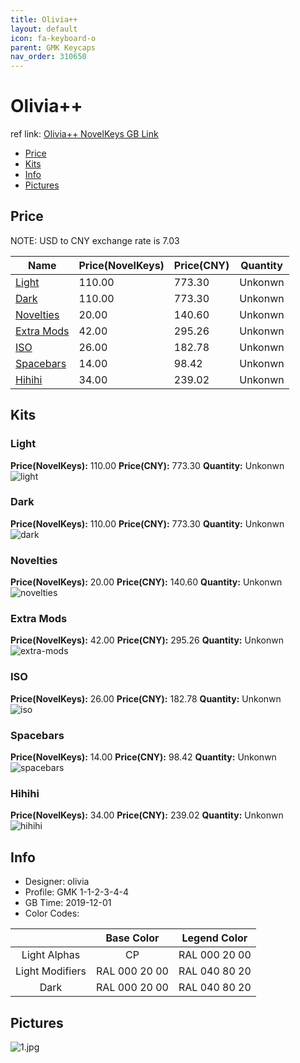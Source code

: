 ```yaml
---
title: Olivia++ 
layout: default
icon: fa-keyboard-o
parent: GMK Keycaps
nav_order: 310650
---
```


# Olivia++ 

ref link: [Olivia++ NovelKeys GB Link](https://novelkeys.xyz/collections/frontpage/products/gmk-oliviaplusplus-gb)  

* [Price](#price)  
* [Kits](#kits)  
* [Info](#info)  
* [Pictures](#pictures)  


## Price  
NOTE: USD to CNY exchange rate is 7.03

| Name          | Price(NovelKeys)    |  Price(CNY) | Quantity |
| ------------- | ------------ |  ---------- | -------- |
|[Light](#light)|110.00|773.30|Unkonwn|
|[Dark](#dark)|110.00|773.30|Unkonwn|
|[Novelties](#novelties)|20.00|140.60|Unkonwn|
|[Extra Mods](#extra-mods)|42.00|295.26|Unkonwn|
|[ISO](#iso)|26.00|182.78|Unkonwn|
|[Spacebars](#spacebars)|14.00|98.42|Unkonwn|
|[Hihihi](#hihihi)|34.00|239.02|Unkonwn|


## Kits  
### Light  
**Price(NovelKeys):** 110.00    **Price(CNY):** 773.30    **Quantity:** Unkonwn  
<img src="{{ 'assets/images/gmk-keycaps/olivia++/kits_pics/light.jpg' | relative_url }}" alt="light" class="image featured">

### Dark  
**Price(NovelKeys):** 110.00    **Price(CNY):** 773.30    **Quantity:** Unkonwn  
<img src="{{ 'assets/images/gmk-keycaps/olivia++/kits_pics/dark.jpg' | relative_url }}" alt="dark" class="image featured">

### Novelties  
**Price(NovelKeys):** 20.00    **Price(CNY):** 140.60    **Quantity:** Unkonwn  
<img src="{{ 'assets/images/gmk-keycaps/olivia++/kits_pics/novelties.jpg' | relative_url }}" alt="novelties" class="image featured">

### Extra Mods  
**Price(NovelKeys):** 42.00    **Price(CNY):** 295.26    **Quantity:** Unkonwn  
<img src="{{ 'assets/images/gmk-keycaps/olivia++/kits_pics/extra-mods.jpg' | relative_url }}" alt="extra-mods" class="image featured">

### ISO  
**Price(NovelKeys):** 26.00    **Price(CNY):** 182.78    **Quantity:** Unkonwn  
<img src="{{ 'assets/images/gmk-keycaps/olivia++/kits_pics/iso.jpg' | relative_url }}" alt="iso" class="image featured">

### Spacebars  
**Price(NovelKeys):** 14.00    **Price(CNY):** 98.42    **Quantity:** Unkonwn  
<img src="{{ 'assets/images/gmk-keycaps/olivia++/kits_pics/spacebars.jpg' | relative_url }}" alt="spacebars" class="image featured">

### Hihihi  
**Price(NovelKeys):** 34.00    **Price(CNY):** 239.02    **Quantity:** Unkonwn  
<img src="{{ 'assets/images/gmk-keycaps/olivia++/kits_pics/hihihi.jpg' | relative_url }}" alt="hihihi" class="image featured">


## Info  
* Designer: olivia  
* Profile: GMK 1-1-2-3-4-4  
* GB Time: 2019-12-01  
* Color Codes:  

| |Base Color     | Legend Color
| :-------------: | :-------------: | :------------:
|Light Alphas|CP|RAL 000 20 00
|Light Modifiers|RAL 000 20 00|RAL 040 80 20
|Dark|RAL 000 20 00|RAL 040 80 20

## Pictures  
<img src="{{ 'assets/images/gmk-keycaps/olivia++/rendering_pics/1.jpg' | relative_url }}" alt="1.jpg" class="image featured">
